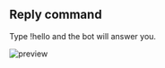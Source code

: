 ## Reply command

Type !hello and the bot will answer you.

![preview](https://i.imgur.com/co8qzNh.png)
